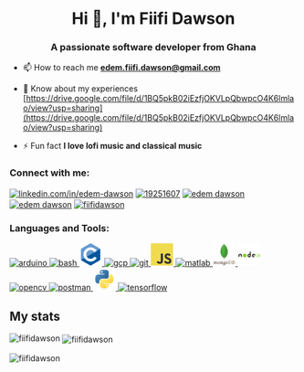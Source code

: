 <h1 align="center">Hi 👋, I'm Fiifi Dawson</h1>
<h3 align="center">A passionate software developer from Ghana</h3>

- 📫 How to reach me **edem.fiifi.dawson@gmail.com**

- 📄 Know about my experiences [https://drive.google.com/file/d/1BQ5pkB02iEzfjOKVLpQbwpcO4K6lmlao/view?usp=sharing](https://drive.google.com/file/d/1BQ5pkB02iEzfjOKVLpQbwpcO4K6lmlao/view?usp=sharing)

- ⚡ Fun fact **I love lofi music and classical music**

<h3 align="left">Connect with me:</h3>
<p align="left">
<a href="https://linkedin.com/in/linkedin.com/in/edem-dawson" target="blank"><img align="center" src="https://raw.githubusercontent.com/rahuldkjain/github-profile-readme-generator/master/src/images/icons/Social/linked-in-alt.svg" alt="linkedin.com/in/edem-dawson" height="30" width="40" /></a>
<a href="https://stackoverflow.com/users/19251607" target="blank"><img align="center" src="https://raw.githubusercontent.com/rahuldkjain/github-profile-readme-generator/master/src/images/icons/Social/stack-overflow.svg" alt="19251607" height="30" width="40" /></a>
<a href="https://kaggle.com/edem dawson" target="blank"><img align="center" src="https://raw.githubusercontent.com/rahuldkjain/github-profile-readme-generator/master/src/images/icons/Social/kaggle.svg" alt="edem dawson" height="30" width="40" /></a>
<a href="https://www.hackerrank.com/edem dawson" target="blank"><img align="center" src="https://raw.githubusercontent.com/rahuldkjain/github-profile-readme-generator/master/src/images/icons/Social/hackerrank.svg" alt="edem dawson" height="30" width="40" /></a>
<a href="https://www.leetcode.com/fiifidawson" target="blank"><img align="center" src="https://raw.githubusercontent.com/rahuldkjain/github-profile-readme-generator/master/src/images/icons/Social/leet-code.svg" alt="fiifidawson" height="30" width="40" /></a>
</p>

<h3 align="left">Languages and Tools:</h3>
<p align="left"> <a href="https://www.arduino.cc/" target="_blank" rel="noreferrer"> <img src="https://cdn.worldvectorlogo.com/logos/arduino-1.svg" alt="arduino" width="40" height="40"/> </a> <a href="https://www.gnu.org/software/bash/" target="_blank" rel="noreferrer"> <img src="https://www.vectorlogo.zone/logos/gnu_bash/gnu_bash-icon.svg" alt="bash" width="40" height="40"/> </a> <a href="https://www.cprogramming.com/" target="_blank" rel="noreferrer"> <img src="https://raw.githubusercontent.com/devicons/devicon/master/icons/c/c-original.svg" alt="c" width="40" height="40"/> </a> <a href="https://cloud.google.com" target="_blank" rel="noreferrer"> <img src="https://www.vectorlogo.zone/logos/google_cloud/google_cloud-icon.svg" alt="gcp" width="40" height="40"/> </a> <a href="https://git-scm.com/" target="_blank" rel="noreferrer"> <img src="https://www.vectorlogo.zone/logos/git-scm/git-scm-icon.svg" alt="git" width="40" height="40"/> </a> <a href="https://developer.mozilla.org/en-US/docs/Web/JavaScript" target="_blank" rel="noreferrer"> <img src="https://raw.githubusercontent.com/devicons/devicon/master/icons/javascript/javascript-original.svg" alt="javascript" width="40" height="40"/> </a> <a href="https://www.mathworks.com/" target="_blank" rel="noreferrer"> <img src="https://upload.wikimedia.org/wikipedia/commons/2/21/Matlab_Logo.png" alt="matlab" width="40" height="40"/> </a> <a href="https://www.mongodb.com/" target="_blank" rel="noreferrer"> <img src="https://raw.githubusercontent.com/devicons/devicon/master/icons/mongodb/mongodb-original-wordmark.svg" alt="mongodb" width="40" height="40"/> </a> <a href="https://nodejs.org" target="_blank" rel="noreferrer"> <img src="https://raw.githubusercontent.com/devicons/devicon/master/icons/nodejs/nodejs-original-wordmark.svg" alt="nodejs" width="40" height="40"/> </a> <a href="https://opencv.org/" target="_blank" rel="noreferrer"> <img src="https://www.vectorlogo.zone/logos/opencv/opencv-icon.svg" alt="opencv" width="40" height="40"/> </a> <a href="https://postman.com" target="_blank" rel="noreferrer"> <img src="https://www.vectorlogo.zone/logos/getpostman/getpostman-icon.svg" alt="postman" width="40" height="40"/> </a> <a href="https://www.python.org" target="_blank" rel="noreferrer"> <img src="https://raw.githubusercontent.com/devicons/devicon/master/icons/python/python-original.svg" alt="python" width="40" height="40"/> </a> <a href="https://www.tensorflow.org" target="_blank" rel="noreferrer"> <img src="https://www.vectorlogo.zone/logos/tensorflow/tensorflow-icon.svg" alt="tensorflow" width="40" height="40"/> </a> </p>

## My stats
<p><img align="left" src="https://github-readme-stats.vercel.app/api/top-langs?username=fiifidawson&show_icons=true&locale=en&layout=compact" alt="fiifidawson" /></p>

<p>&nbsp;<img align="center" src="https://github-readme-stats.vercel.app/api?username=fiifidawson&show_icons=true&locale=en" alt="fiifidawson" /></p>

<p><img align="center" src="https://github-readme-streak-stats.herokuapp.com/?user=fiifidawson&" alt="fiifidawson" /></p>
